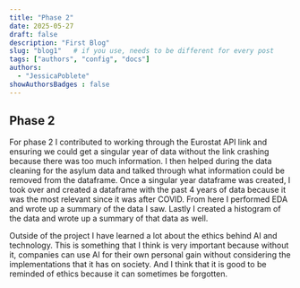 ```yaml
---
title: "Phase 2"
date: 2025-05-27
draft: false
description: "First Blog"
slug: "blog1"   # if you use, needs to be different for every post
tags: ["authors", "config", "docs"]
authors:
  - "JessicaPoblete"
showAuthorsBadges : false
---
```


## Phase 2

For phase 2 I contributed to working through the Eurostat API link and ensuring we could get a singular year of data without the link crashing because there was too much information. I then helped during the data cleaning for the asylum data and talked through what information could be removed from the dataframe. Once a singular year dataframe was created, I took over and created a dataframe with the past 4 years of data because it was the most relevant since it was after COVID. From here I performed EDA and wrote up a summary of the data I saw. Lastly I created a histogram of the data and wrote up a summary of that data as well.

Outside of the project I have learned a lot about the ethics behind AI and technology. This is something that I think is very important because without it, companies can use AI for their own personal gain without considering the implementations that it has on society. And I think that it is good to be reminded of ethics because it can sometimes be forgotten.
